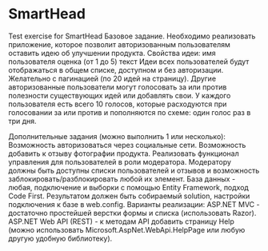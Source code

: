 # SmartHead
Test exercise for SmartHead
Базовое задание. 
Необходимо реализовать приложение, которое позволит авторизованным пользователям оставить идею об улучшении продукта. 
Свойства идеи:
имя пользователя
оценка (от 1 до 5) 
текст
Идеи всех пользователей будут отображаться в общем списке, доступном и без авторизации. Желательно с пагинацией (по 20 идей на страницу). Другие авторизованные пользователи могут голосовать за или против полезности существующих идей или добавлять свои. У каждого пользователя есть всего 10 голосов, которые расходуются при голосовании за или против и пополняются по схеме: один голос раз в три дня.

Дополнительные задания (можно выполнить 1 или несколько):
Возможность авторизоваться через социальные сети.
Возможность добавить к отзыву фотографии продукта.
Реализовать функционал управления для пользователей в роли модератора. Модератору должны быть доступны списки пользователей и отзывов и возможность заблокировать/разблокировать любой их элемент. 
База данных - любая, подключение и выборки с помощью Entity Framework, подход Code First. Результатом должен быть собираемый solution, настройки подключения к базе в web.config.
Варианты реализации:
ASP.NET MVC - достаточно простейшей верстки формы и списка (использовать Razor).
ASP.NET Web API (REST) - к методам API добавить страницу Help (можно использовать Microsoft.AspNet.WebApi.HelpPage или любую другую удобную библиотеку).

